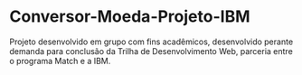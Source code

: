 # Conversor-Moeda-Projeto-IBM
Projeto desenvolvido em grupo com fins acadêmicos, desenvolvido perante demanda para conclusão da Trilha de Desenvolvimento Web, parceria entre o programa Match e a IBM.
